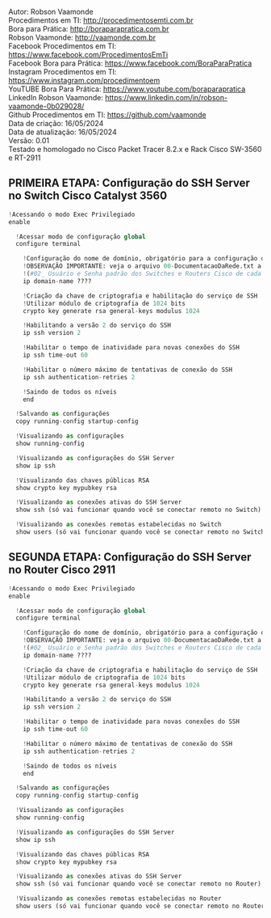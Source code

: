 Autor: Robson Vaamonde<br>
Procedimentos em TI: http://procedimentosemti.com.br<br>
Bora para Prática: http://boraparapratica.com.br<br>
Robson Vaamonde: http://vaamonde.com.br<br>
Facebook Procedimentos em TI: https://www.facebook.com/ProcedimentosEmTi<br>
Facebook Bora para Prática: https://www.facebook.com/BoraParaPratica<br>
Instagram Procedimentos em TI: https://www.instagram.com/procedimentoem<br>
YouTUBE Bora Para Prática: https://www.youtube.com/boraparapratica<br>
LinkedIn Robson Vaamonde: https://www.linkedin.com/in/robson-vaamonde-0b029028/<br>
Github Procedimentos em TI: https://github.com/vaamonde<br>
Data de criação: 16/05/2024<br>
Data de atualização: 16/05/2024<br>
Versão: 0.01<br>
Testado e homologado no Cisco Packet Tracer 8.2.x e Rack Cisco SW-3560 e RT-2911

## PRIMEIRA ETAPA: Configuração do SSH Server no Switch Cisco Catalyst 3560 

```python
!Acessando o modo Exec Privilegiado
enable

  !Acessar modo de configuração global
  configure terminal

    !Configuração do nome de domínio, obrigatório para a configuração do SSH
    !OBSERVAÇÃO IMPORTANTE: veja o arquivo 00-DocumentacaoDaRede.txt a partir da linha: 90 
    !(#02_ Usuário e Senha padrão dos Switches e Routers Cisco de cada Grupo:)
    ip domain-name ????

    !Criação da chave de criptografia e habilitação do serviço de SSH
    !Utilizar módulo de criptografia de 1024 bits
    crypto key generate rsa general-keys modulus 1024

    !Habilitando a versão 2 do serviço do SSH
    ip ssh version 2

    !Habilitar o tempo de inatividade para novas conexões do SSH
    ip ssh time-out 60

    !Habilitar o número máximo de tentativas de conexão do SSH
    ip ssh authentication-retries 2

    !Saindo de todos os níveis
    end

  !Salvando as configurações
  copy running-config startup-config

  !Visualizando as configurações
  show running-config

  !Visualizando as configurações do SSH Server
  show ip ssh

  !Visualizando das chaves públicas RSA
  show crypto key mypubkey rsa

  !Visualizando as conexões ativas do SSH Server
  show ssh (só vai funcionar quando você se conectar remoto no Switch)

  !Visualizando as conexões remotas estabelecidas no Switch
  show users (só vai funcionar quando você se conectar remoto no Switch)
```

## SEGUNDA ETAPA: Configuração do SSH Server no Router Cisco 2911 

```python
!Acessando o modo Exec Privilegiado
enable

  !Acessar modo de configuração global
  configure terminal

    !Configuração do nome de domínio, obrigatório para a configuração do SSH
    !OBSERVAÇÃO IMPORTANTE: veja o arquivo 00-DocumentacaoDaRede.txt a partir da linha: 90 
    !(#02_ Usuário e Senha padrão dos Switches e Routers Cisco de cada Grupo:)
    ip domain-name ????

    !Criação da chave de criptografia e habilitação do serviço de SSH
    !Utilizar módulo de criptografia de 1024 bits
    crypto key generate rsa general-keys modulus 1024

    !Habilitando a versão 2 do serviço do SSH
    ip ssh version 2

    !Habilitar o tempo de inatividade para novas conexões do SSH
    ip ssh time-out 60

    !Habilitar o número máximo de tentativas de conexão do SSH
    ip ssh authentication-retries 2

    !Saindo de todos os níveis
    end

  !Salvando as configurações
  copy running-config startup-config

  !Visualizando as configurações
  show running-config

  !Visualizando as configurações do SSH Server
  show ip ssh

  !Visualizando das chaves públicas RSA
  show crypto key mypubkey rsa

  !Visualizando as conexões ativas do SSH Server
  show ssh (só vai funcionar quando você se conectar remoto no Router)

  !Visualizando as conexões remotas estabelecidas no Router
  show users (só vai funcionar quando você se conectar remoto no Router)
```